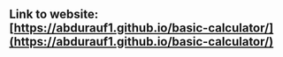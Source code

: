 ## Link to website: [https://abdurauf1.github.io/basic-calculator/](https://abdurauf1.github.io/basic-calculator/)    